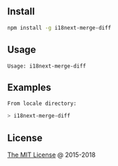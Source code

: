 ## Install

```bash
npm install -g i18next-merge-diff
```

## Usage

```text
Usage: i18next-merge-diff
```

## Examples

`From locale directory:`

```bash
> i18next-merge-diff
```

## License

[The MIT License](http://mit-license.org) @ 2015-2018
